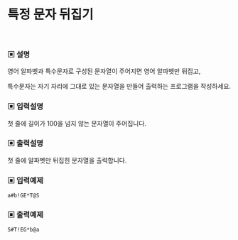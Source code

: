 # 특정 문자 뒤집기

<br>

### ▣ 설명

영어 알파벳과 특수문자로 구성된 문자열이 주어지면 영어 알파벳만 뒤집고,

특수문자는 자기 자리에 그대로 있는 문자열을 만들어 출력하는 프로그램을 작성하세요.

### ▣ 입력설명

첫 줄에 길이가 100을 넘지 않는 문자열이 주어집니다.

### ▣ 출력설명

첫 줄에 알파벳만 뒤집힌 문자열을 출력합니다.

### ▣ 입력예제

```text
a#b!GE*T@S
```

### ▣ 출력예제

```text
S#T!EG*b@a
```
